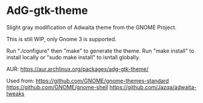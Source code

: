 # AdG-gtk-theme
Slight gray modification of Adwaita theme from the GNOME Project.

This is still WIP, only Gnome 3 is supported.

Run "./configure" then "make" to generate the theme. Run "make install" to install locally or "sudo make install" to isntall globally.

AUR:
https://aur.archlinux.org/packages/adg-gtk-theme/

Used from:
https://github.com/GNOME/gnome-themes-standard
https://github.com/GNOME/gnome-shell
https://github.com/Jazqa/adwaita-tweaks
